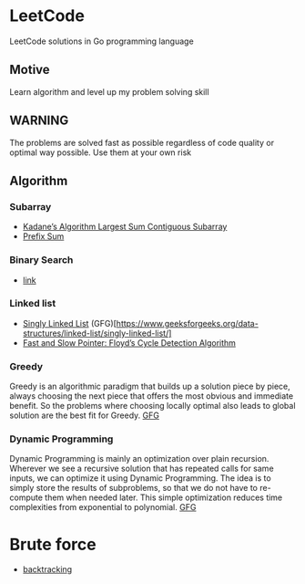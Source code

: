 # LeetCode
LeetCode solutions in Go programming language

## Motive
Learn algorithm and level up my problem solving skill

## WARNING
The problems are solved fast as possible regardless of code quality or optimal way possible.
Use them at your own risk


## Algorithm

### Subarray
* [Kadane’s Algorithm Largest Sum Contiguous Subarray](https://www.geeksforgeeks.org/largest-sum-contiguous-subarray/)
* [Prefix Sum](https://www.geeksforgeeks.org/prefix-sum-array-implementation-applications-competitive-programming/)

### Binary Search
* [link](https://www.geeksforgeeks.org/binary-search/)

### Linked list
* [Singly Linked List](https://www.educative.io/answers/what-is-a-singly-linked-list) (GFG)[https://www.geeksforgeeks.org/data-structures/linked-list/singly-linked-list/]
* [Fast and Slow Pointer: Floyd’s Cycle Detection Algorithm](https://codeburst.io/fast-and-slow-pointer-floyds-cycle-detection-algorithm-9c7a8693f491)

### Greedy
Greedy is an algorithmic paradigm that builds up a solution piece by piece, always choosing the next piece that offers the most obvious and immediate benefit. So the problems where choosing locally optimal also leads to global solution are the best fit for Greedy.
[GFG](https://www.geeksforgeeks.org/greedy-algorithms/)

### Dynamic Programming
Dynamic Programming is mainly an optimization over plain recursion. Wherever we see a recursive solution that has repeated calls for same inputs, we can optimize it using Dynamic Programming. The idea is to simply store the results of subproblems, so that we do not have to re-compute them when needed later. This simple optimization reduces time complexities from exponential to polynomial.
[GFG](https://www.geeksforgeeks.org/dynamic-programming/)


# Brute force
* [backtracking](https://www.simplilearn.com/tutorials/data-structure-tutorial/backtracking-algorithm)

